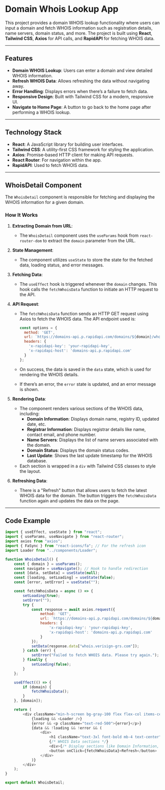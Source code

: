 # Domain Whois Lookup App

This project provides a domain WHOIS lookup functionality where users can input a domain and fetch WHOIS information such as registration details, name servers, domain status, and more. The project is built using **React**, **Tailwind CSS**, **Axios** for API calls, and **RapidAPI** for fetching WHOIS data.

---

## Features

- **Domain WHOIS Lookup**: Users can enter a domain and view detailed WHOIS information.
- **Refresh WHOIS Data**: Allows refreshing the data without navigating away.
- **Error Handling**: Displays errors when there’s a failure to fetch data.
- **Responsive Design**: Built with Tailwind CSS for a modern, responsive UI.
- **Navigate to Home Page**: A button to go back to the home page after performing a WHOIS lookup.

---

## Technology Stack

- **React**: A JavaScript library for building user interfaces.
- **Tailwind CSS**: A utility-first CSS framework for styling the application.
- **Axios**: Promise-based HTTP client for making API requests.
- **React Router**: For navigation within the app.
- **RapidAPI**: Used to fetch WHOIS data.

---

## WhoisDetail Component

The `WhoisDetail` component is responsible for fetching and displaying the WHOIS information for a given domain.

### How It Works

1. **Extracting Domain from URL**:
   - The `WhoisDetail` component uses the `useParams` hook from `react-router-dom` to extract the `domain` parameter from the URL.

2. **State Management**:
   - The component utilizes `useState` to store the state for the fetched data, loading status, and error messages.

3. **Fetching Data**:
   - The `useEffect` hook is triggered whenever the `domain` changes. This hook calls the `fetchWhoisData` function to initiate an HTTP request to the API.

4. **API Request**:
   - The `fetchWhoisData` function sends an HTTP GET request using Axios to fetch the WHOIS data. The API endpoint used is:

     ```javascript
     const options = {
       method: 'GET',
       url: `https://domains-api.p.rapidapi.com/domains/${domain}/whois`,
       headers: {
         'x-rapidapi-key': 'your-rapidapi-key',
         'x-rapidapi-host': 'domains-api.p.rapidapi.com'
       }
     };
     ```

   - On success, the data is saved in the `data` state, which is used for rendering the WHOIS details.
   - If there’s an error, the `error` state is updated, and an error message is shown.

5. **Rendering Data**:
   - The component renders various sections of the WHOIS data, including:
     - **Domain Information**: Displays domain name, registry ID, updated date, etc.
     - **Registrar Information**: Displays registrar details like name, contact email, and phone number.
     - **Name Servers**: Displays the list of name servers associated with the domain.
     - **Domain Status**: Displays the domain status codes.
     - **Last Update**: Shows the last update timestamp for the WHOIS database.
   - Each section is wrapped in a `div` with Tailwind CSS classes to style the layout.

6. **Refreshing Data**:
   - There is a "Refresh" button that allows users to fetch the latest WHOIS data for the domain. The button triggers the `fetchWhoisData` function again and updates the data on the page.

---

## Code Example

```javascript
import { useEffect, useState } from "react";
import { useParams, useNavigate } from "react-router";
import axios from "axios";
import { FaSync } from "react-icons/fa"; // For the refresh icon
import Loader from "../components/Loader";

function WhoisDetail() {
    const { domain } = useParams();
    const navigate = useNavigate(); // Hook to handle redirection
    const [data, setData] = useState(null);
    const [loading, setLoading] = useState(false);
    const [error, setError] = useState("");

    const fetchWhoisData = async () => {
        setLoading(true);
        setError("");
        try {
            const response = await axios.request({
                method: 'GET',
                url: `https://domains-api.p.rapidapi.com/domains/${domain}/whois`,
                headers: {
                    'x-rapidapi-key': 'your-rapidapi-key',
                    'x-rapidapi-host': 'domains-api.p.rapidapi.com'
                }
            });
            setData(response.data["whois.verisign-grs.com"]);
        } catch (err) {
            setError("Failed to fetch WHOIS data. Please try again.");
        } finally {
            setLoading(false);
        }
    };

    useEffect(() => {
        if (domain) {
            fetchWhoisData();
        }
    }, [domain]);

    return (
        <div className="min-h-screen bg-gray-100 flex flex-col items-center py-10">
            {loading && <Loader />}
            {error && <p className="text-red-500">{error}</p>}
            {data && !loading && !error && (
                <div>
                    <h1 className="text-3xl font-bold mb-4 text-center">Whois Lookup for {domain}</h1>
                    {/* WHOIS Data sections */}
                    <div>{/* Display sections like Domain Information, Registrar Information */}</div>
                    <button onClick={fetchWhoisData}>Refresh</button>
                </div>
            )}
        </div>
    );
}

export default WhoisDetail;

```